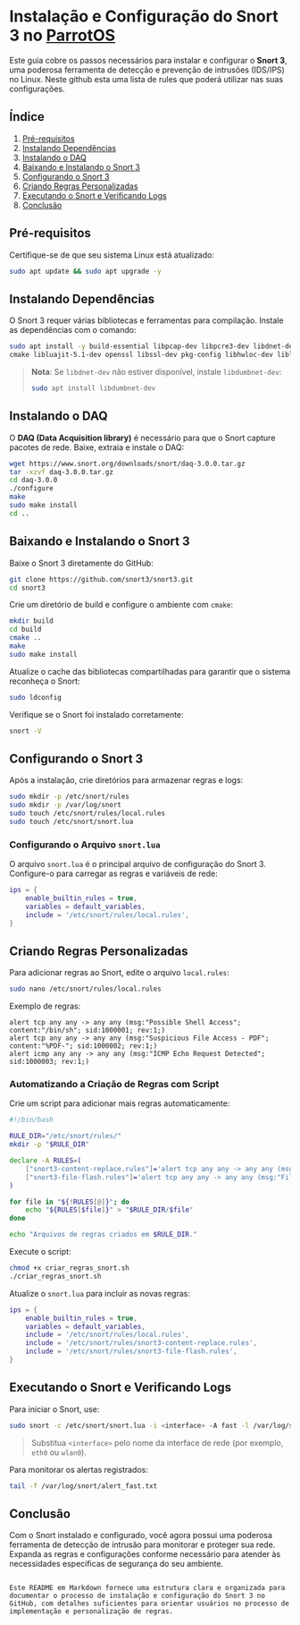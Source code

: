 # Instalação e Configuração do Snort 3 no [ParrotOS](https://parrotsec.org/)

Este guia cobre os passos necessários para instalar e configurar o **Snort 3**, uma poderosa ferramenta de detecção e prevenção de intrusões (IDS/IPS) no Linux.
Neste github esta uma lista de rules que poderá utilizar nas suas configurações.

## Índice
1. [Pré-requisitos](#pré-requisitos)
2. [Instalando Dependências](#instalando-dependências)
3. [Instalando o DAQ](#instalando-o-daq)
4. [Baixando e Instalando o Snort 3](#baixando-e-instalando-o-snort-3)
5. [Configurando o Snort 3](#configurando-o-snort-3)
6. [Criando Regras Personalizadas](#criando-regras-personalizadas)
7. [Executando o Snort e Verificando Logs](#executando-o-snort-e-verificando-logs)
8. [Conclusão](#conclusão)

## Pré-requisitos
Certifique-se de que seu sistema Linux está atualizado:
```bash
sudo apt update && sudo apt upgrade -y
```

## Instalando Dependências

O Snort 3 requer várias bibliotecas e ferramentas para compilação. Instale as dependências com o comando:

```bash
sudo apt install -y build-essential libpcap-dev libpcre3-dev libdnet-dev zlib1g-dev \
cmake libluajit-5.1-dev openssl libssl-dev pkg-config libhwloc-dev liblzma-dev
```

> **Nota**: Se `libdnet-dev` não estiver disponível, instale `libdumbnet-dev`:
> ```bash
> sudo apt install libdumbnet-dev
> ```

## Instalando o DAQ

O **DAQ (Data Acquisition library)** é necessário para que o Snort capture pacotes de rede. Baixe, extraia e instale o DAQ:

```bash
wget https://www.snort.org/downloads/snort/daq-3.0.0.tar.gz
tar -xzvf daq-3.0.0.tar.gz
cd daq-3.0.0
./configure
make
sudo make install
cd ..
```

## Baixando e Instalando o Snort 3

Baixe o Snort 3 diretamente do GitHub:

```bash
git clone https://github.com/snort3/snort3.git
cd snort3
```

Crie um diretório de build e configure o ambiente com `cmake`:

```bash
mkdir build
cd build
cmake ..
make
sudo make install
```

Atualize o cache das bibliotecas compartilhadas para garantir que o sistema reconheça o Snort:

```bash
sudo ldconfig
```

Verifique se o Snort foi instalado corretamente:

```bash
snort -V
```

## Configurando o Snort 3

Após a instalação, crie diretórios para armazenar regras e logs:

```bash
sudo mkdir -p /etc/snort/rules
sudo mkdir -p /var/log/snort
sudo touch /etc/snort/rules/local.rules
sudo touch /etc/snort/snort.lua
```

### Configurando o Arquivo `snort.lua`

O arquivo `snort.lua` é o principal arquivo de configuração do Snort 3. Configure-o para carregar as regras e variáveis de rede:

```lua
ips = {
    enable_builtin_rules = true,
    variables = default_variables,
    include = '/etc/snort/rules/local.rules',
}
```

## Criando Regras Personalizadas

Para adicionar regras ao Snort, edite o arquivo `local.rules`:

```bash
sudo nano /etc/snort/rules/local.rules
```

Exemplo de regras:

```plaintext
alert tcp any any -> any any (msg:"Possible Shell Access"; content:"/bin/sh"; sid:1000001; rev:1;)
alert tcp any any -> any any (msg:"Suspicious File Access - PDF"; content:"%PDF-"; sid:1000002; rev:1;)
alert icmp any any -> any any (msg:"ICMP Echo Request Detected"; sid:1000003; rev:1;)
```

### Automatizando a Criação de Regras com Script

Crie um script para adicionar mais regras automaticamente:

```bash
#!/bin/bash

RULE_DIR="/etc/snort/rules/"
mkdir -p "$RULE_DIR"

declare -A RULES=(
    ["snort3-content-replace.rules"]='alert tcp any any -> any any (msg:"Content Replace - Detected"; content:"replace-content"; sid:2000002; rev:1;)'
    ["snort3-file-flash.rules"]='alert tcp any any -> any any (msg:"File Transfer - Flash File Detected"; content:".swf"; sid:2000003; rev:1;)'
)

for file in "${!RULES[@]}"; do
    echo "${RULES[$file]}" > "$RULE_DIR/$file"
done

echo "Arquivos de regras criados em $RULE_DIR."
```

Execute o script:

```bash
chmod +x criar_regras_snort.sh
./criar_regras_snort.sh
```

Atualize o `snort.lua` para incluir as novas regras:

```lua
ips = {
    enable_builtin_rules = true,
    variables = default_variables,
    include = '/etc/snort/rules/local.rules',
    include = '/etc/snort/rules/snort3-content-replace.rules',
    include = '/etc/snort/rules/snort3-file-flash.rules',
}
```

## Executando o Snort e Verificando Logs

Para iniciar o Snort, use:

```bash
sudo snort -c /etc/snort/snort.lua -i <interface> -A fast -l /var/log/snort
```

> Substitua `<interface>` pelo nome da interface de rede (por exemplo, `eth0` ou `wlan0`).

Para monitorar os alertas registrados:

```bash
tail -f /var/log/snort/alert_fast.txt
```

## Conclusão

Com o Snort instalado e configurado, você agora possui uma poderosa ferramenta de detecção de intrusão para monitorar e proteger sua rede. Expanda as regras e configurações conforme necessário para atender às necessidades específicas de segurança do seu ambiente.
```

Este README em Markdown fornece uma estrutura clara e organizada para documentar o processo de instalação e configuração do Snort 3 no GitHub, com detalhes suficientes para orientar usuários no processo de implementação e personalização de regras.
